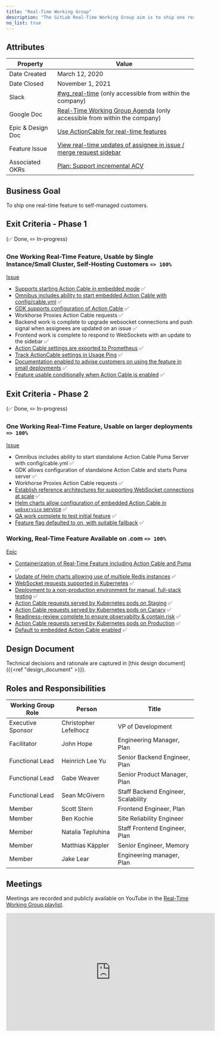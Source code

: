 ```yaml
---
title: "Real-Time Working Group"
description: "The GitLab Real-Time Working Group aim is to ship one real-time feature to self-managed customers. Read more!"
no_list: true
---
```


## Attributes

| Property        | Value           |
|-----------------|-----------------|
| Date Created    | March 12, 2020 |
| Date Closed     | November 1, 2021 |
| Slack           | [#wg_real-time](https://app.slack.com/client/T02592416/CUX9Z2N66) (only accessible from within the company) |
| Google Doc      | [Real-Time Working Group Agenda](https://docs.google.com/document/d/1eqwiGKifpnE4XTog0dB4Lgb-Bx0cc8g8OejmWDoZabs/edit#) (only accessible from within the company) |
| Epic & Design Doc | [Use ActionCable for real-time features](https://gitlab.com/groups/gitlab-org/-/epics/3056)             |
| Feature Issue   | [View real-time updates of assignee in issue / merge request sidebar](https://gitlab.com/gitlab-org/gitlab/-/issues/17589) |
| Associated OKRs | [Plan: Support incremental ACV](https://gitlab.com/gitlab-com/www-gitlab-com/issues/6594) |

## Business Goal

To ship one real-time feature to self-managed customers.

## Exit Criteria - Phase 1

(✅ Done, ✏️ In-progress)

### One Working Real-Time Feature, Usable by Single Instance/Small Cluster, Self-Hosting Customers `=> 100%`

[Issue](https://gitlab.com/gitlab-org/gitlab/issues/17589)

- [Supports starting Action Cable in embedded mode](https://gitlab.com/gitlab-org/gitlab/-/issues/214061) ✅
- [Omnibus includes ability to start embedded Action Cable with config/cable.yml](https://gitlab.com/gitlab-org/omnibus-gitlab/-/merge_requests/4066) ✅
- [GDK supports configuration of Action Cable](https://gitlab.com/gitlab-org/gitlab-development-kit/-/merge_requests/1318) ✅
- Workhorse Proxies Action Cable requests ✅
- Backend work is complete to upgrade websocket connections and push signal when assignees are updated on an issue ✅
- Frontend work is complete to respond to WebSockets with an update to the sidebar ✅
- [Action Cable settings are exported to Prometheus](https://gitlab.com/gitlab-org/gitlab/-/issues/217314) ✅
- [Track ActionCable settings in Usage Ping](https://gitlab.com/gitlab-org/gitlab/-/issues/232807) ✅
- [Documentation enabled to advise customers on using the feature in small deployments](https://gitlab.com/gitlab-org/gitlab/-/merge_requests/40500) ✅
- [Feature usable conditionally when Action Cable is enabled](https://gitlab.com/gitlab-org/gitlab/-/merge_requests/38204) ✅

## Exit Criteria - Phase 2

(✅ Done, ✏️ In-progress)

### One Working Real-Time Feature, Usable on larger deployments `=> 100%`

[Issue](https://gitlab.com/gitlab-org/gitlab/issues/17589)

- Omnibus includes ability to start standalone Action Cable Puma Server with config/cable.yml ✅
- GDK allows configuration of standalone Action Cable and starts Puma server ✅
- Workhorse Proxies Action Cable requests ✅
- [Establish reference architectures for supporting WebSocket connections at scale](https://gitlab.com/gitlab-org/quality/performance/-/issues/256#note_348137517) ✅
- [Helm charts allow configuration of embedded Action Cable in `webservice` service](https://gitlab.com/gitlab-org/charts/gitlab/-/issues/2286) ✅
- [QA work complete to test initial feature](https://gitlab.com/gitlab-org/quality/testcases/-/issues/1048) ✅
- [Feature flag defaulted to on, with suitable fallback](https://gitlab.com/gitlab-org/gitlab/-/merge_requests/71953) ✅

### Working, Real-Time Feature Available on .com `=> 100%`

[Epic](https://gitlab.com/groups/gitlab-com/gl-infra/-/epics/228)

- [Containerization of Real-Time Feature including Action Cable and Puma](https://gitlab.com/gitlab-org/gitlab/-/issues/213861) ✅
- [Update of Helm charts allowing use of multiple Redis instances](https://gitlab.com/gitlab-org/charts/gitlab/-/merge_requests/1287) ✅
- [WebSocket requests supported in Kubernetes](https://gitlab.com/gitlab-com/gl-infra/production/-/issues/2702) ✅
- [Deployment to a non-production environment for manual, full-stack testing](https://gitlab.com/gitlab-com/gl-infra/delivery/-/issues/878) ✅
- [Action Cable requests served by Kubernetes pods on Staging](https://gitlab.com/groups/gitlab-com/gl-infra/-/epics/228#note_413686741) ✅
- [Action Cable requests served by Kubernetes pods on Canary](https://gitlab.com/groups/gitlab-com/gl-infra/-/epics/228#note_413686741) ✅
- [Readiness-review complete to ensure observabilty & contain risk](https://gitlab.com/groups/gitlab-com/gl-infra/-/epics/355#note_455583247) ✅
- [Action Cable requests served by Kubernetes pods on Production](https://gitlab.com/groups/gitlab-com/gl-infra/-/epics/228#note_413686741) ✅
- [Default to embedded Action Cable enabled](https://gitlab.com/gitlab-com/gl-infra/delivery/-/issues/1210) ✅

## Design Document

Technical decisions and rationale are captured in [this design document]({{<ref "design_document" >}}).

## Roles and Responsibilities

| Working Group Role    | Person                | Title                          |
|-----------------------|-----------------------|--------------------------------|
| Executive Sponsor     | Christopher Lefelhocz | VP of Development |
| Facilitator           | John Hope             | Engineering Manager, Plan      |
| Functional Lead       | Heinrich Lee Yu       | Senior Backend Engineer, Plan  |
| Functional Lead       | Gabe Weaver           | Senior Product Manager, Plan   |
| Functional Lead       | Sean McGivern         | Staff Backend Engineer, Scalability   |
| Member                | Scott Stern           | Frontend Engineer, Plan        |
| Member                | Ben Kochie            | Site Reliability Engineer      |
| Member                | Natalia Tepluhina     | Staff Frontend Engineer, Plan |
| Member                | Matthias Käppler      | Senior Engineer, Memory        |
| Member                | Jake Lear             | Engineering manager, Plan      |

## Meetings

Meetings are recorded and publicly available on
YouTube in the [Real-Time Working Group playlist](https://www.youtube.com/playlist?list=PL05JrBw4t0KoMOc_LID1fKWWR4H_2n2hQ).

<iframe width="560" height="315" src="https://www.youtube.com/embed/videoseries?list=PL05JrBw4t0KoMOc_LID1fKWWR4H_2n2hQ" frameborder="0" allow="accelerometer; autoplay; encrypted-media; gyroscope; picture-in-picture" allowfullscreen></iframe>
